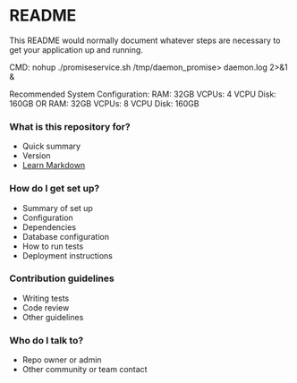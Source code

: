 # README #

This README would normally document whatever steps are necessary to get your application up and running.


CMD: nohup ./promiseservice.sh /tmp/daemon_promise> daemon.log 2>&1 &

Recommended System Configuration:
RAM: 32GB
VCPUs: 4 VCPU
Disk: 160GB
	OR
RAM: 32GB
VCPUs: 8 VCPU
Disk: 160GB

### What is this repository for? ###

* Quick summary
* Version
* [Learn Markdown](https://bitbucket.org/tutorials/markdowndemo)

### How do I get set up? ###

* Summary of set up
* Configuration
* Dependencies
* Database configuration
* How to run tests
* Deployment instructions

### Contribution guidelines ###

* Writing tests
* Code review
* Other guidelines

### Who do I talk to? ###

* Repo owner or admin
* Other community or team contact